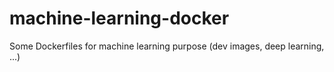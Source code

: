 # machine-learning-docker
Some Dockerfiles for machine learning purpose (dev images, deep learning, ...)
